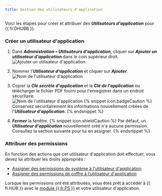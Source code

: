 ```yaml
---
title: Gestion des utilisateurs d'application
---
```

Voici les étapes pour créer et attribuer des ***Utilisateurs d'application*** pour {{ fr.DHUBB }}.  

### Créer un utilisateur d'application 

1. Dans ***Administration – Utilisateurs d'application***, cliquer sur ***Ajouter un utilisateur d'application*** dans le coin supérieur droit.  
![Ajouter un utilisateur d'application](https://webdevolutions.azureedge.net/docs/fr/hub/Hub2062.png) 
1. Nommer l'***Utilisateur d'application*** et cliquer sur ***Ajouter***.  
![Nom de l'utilisateur d'application](https://webdevolutions.azureedge.net/docs/fr/hub/Hub2052.png) 
1. Copier la ***Clé secrète d'application*** et la ***Clé de l'application*** ou télécharger le fichier PDF fourni pour l'enregistrer dans un endroit sécuritaire.  
![Nom de l'utilisateur d'application](https://webdevolutions.azureedge.net/docs/fr/hub/Hub2053.png) 
{% snippet icon.badgeCaution %} 
Conservez sécuritairement les informations nouvellement créées de l'***Utilisateur d'application***. 
{% endsnippet %}
 
4. ***Fermer*** la fenêtre. 
{% snippet icon.shieldCaution %} 
Par défaut, un ***Utilisateur d'application*** nouvellement créé n'a aucune permission. Consultez la section suivante pour lui en assigner. 
{% endsnippet %}
 
### Attribuer des permissions 

En fonction des actions que cet utilisateur d'application doit effectuer, vous devez lui attribuer les droits appropriés :  

* [Assigner des permissions de système à l'utilisateur d'application](/fr/hub/web-interface/hub-overview/administration/configuration-security/system-permissions/) 
* [Assigner des permissions de coffre à l'utilisateur d'application](/fr/hub/web-interface/hub-overview/administration/management/vaults/create-manage-vaults/)  

Lorsque les permissions ont été attribuées, vous êtes prêt à accéder à {{ fr.HUB }} avec le [module {{ fr.PS }}](/fr/hub/powershell-module/) et votre utilisateur d'application. 
